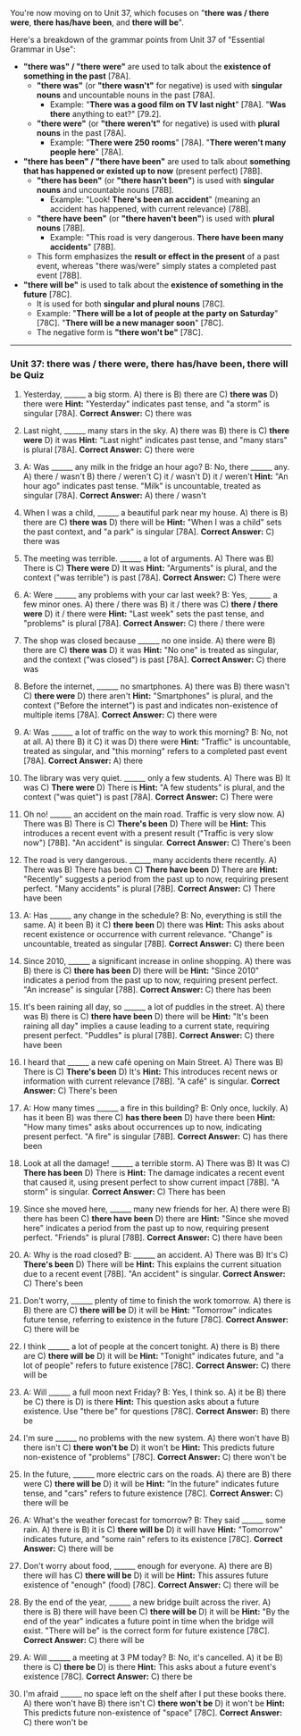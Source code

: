 You're now moving on to Unit 37, which focuses on "**there was / there were**, **there has/have been**, and **there will be**".

Here's a breakdown of the grammar points from Unit 37 of "Essential Grammar in Use":

*   **"there was" / "there were"** are used to talk about the **existence of something in the past** [78A].
    *   **"there was"** (or **"there wasn't"** for negative) is used with **singular nouns** and uncountable nouns in the past [78A].
        *   Example: "**There was a good film on TV last night**" [78A]. "**Was there** anything to eat?" [79.2].
    *   **"there were"** (or **"there weren't"** for negative) is used with **plural nouns** in the past [78A].
        *   Example: "**There were 250 rooms**" [78A]. "**There weren't many people here**" [78A].
*   **"there has been" / "there have been"** are used to talk about **something that has happened or existed up to now** (present perfect) [78B].
    *   **"there has been"** (or **"there hasn't been"**) is used with **singular nouns** and uncountable nouns [78B].
        *   Example: "Look! **There's been an accident**" (meaning an accident has happened, with current relevance) [78B].
    *   **"there have been"** (or **"there haven't been"**) is used with **plural nouns** [78B].
        *   Example: "This road is very dangerous. **There have been many accidents**" [78B].
    *   This form emphasizes the **result or effect in the present** of a past event, whereas "there was/were" simply states a completed past event [78B].
*   **"there will be"** is used to talk about the **existence of something in the future** [78C].
    *   It is used for both **singular and plural nouns** [78C].
    *   Example: "**There will be a lot of people at the party on Saturday**" [78C]. "**There will be a new manager soon**" [78C].
    *   The negative form is **"there won't be"** [78C].

---

### **Unit 37: there was / there were, there has/have been, there will be Quiz**

1.  Yesterday, ______ a big storm.
    A) there is
    B) there are
    C) **there was**
    D) there were
    **Hint:** "Yesterday" indicates past tense, and "a storm" is singular [78A].
    **Correct Answer:** C) there was

2.  Last night, ______ many stars in the sky.
    A) there was
    B) there is
    C) **there were**
    D) it was
    **Hint:** "Last night" indicates past tense, and "many stars" is plural [78A].
    **Correct Answer:** C) there were

3.  A: Was ______ any milk in the fridge an hour ago?
    B: No, there ______ any.
    A) there / wasn't
    B) there / weren't
    C) it / wasn't
    D) it / weren't
    **Hint:** "An hour ago" indicates past tense. "Milk" is uncountable, treated as singular [78A].
    **Correct Answer:** A) there / wasn't

4.  When I was a child, ______ a beautiful park near my house.
    A) there is
    B) there are
    C) **there was**
    D) there will be
    **Hint:** "When I was a child" sets the past context, and "a park" is singular [78A].
    **Correct Answer:** C) there was

5.  The meeting was terrible. ______ a lot of arguments.
    A) There was
    B) There is
    C) **There were**
    D) It was
    **Hint:** "Arguments" is plural, and the context ("was terrible") is past [78A].
    **Correct Answer:** C) There were

6.  A: Were ______ any problems with your car last week?
    B: Yes, ______ a few minor ones.
    A) there / there was
    B) it / there was
    C) **there / there were**
    D) it / there were
    **Hint:** "Last week" sets the past tense, and "problems" is plural [78A].
    **Correct Answer:** C) there / there were

7.  The shop was closed because ______ no one inside.
    A) there were
    B) there are
    C) **there was**
    D) it was
    **Hint:** "No one" is treated as singular, and the context ("was closed") is past [78A].
    **Correct Answer:** C) there was

8.  Before the internet, ______ no smartphones.
    A) there was
    B) there wasn't
    C) **there were**
    D) there aren't
    **Hint:** "Smartphones" is plural, and the context ("Before the internet") is past and indicates non-existence of multiple items [78A].
    **Correct Answer:** C) there were

9.  A: Was ______ a lot of traffic on the way to work this morning?
    B: No, not at all.
    A) there
    B) it
    C) it was
    D) there were
    **Hint:** "Traffic" is uncountable, treated as singular, and "this morning" refers to a completed past event [78A].
    **Correct Answer:** A) there

10. The library was very quiet. ______ only a few students.
    A) There was
    B) It was
    C) **There were**
    D) There is
    **Hint:** "A few students" is plural, and the context ("was quiet") is past [78A].
    **Correct Answer:** C) There were

11. Oh no! ______ an accident on the main road. Traffic is very slow now.
    A) There was
    B) There is
    C) **There's been**
    D) There will be
    **Hint:** This introduces a recent event with a present result ("Traffic is very slow now") [78B]. "An accident" is singular.
    **Correct Answer:** C) There's been

12. The road is very dangerous. ______ many accidents there recently.
    A) There was
    B) There has been
    C) **There have been**
    D) There are
    **Hint:** "Recently" suggests a period from the past up to now, requiring present perfect. "Many accidents" is plural [78B].
    **Correct Answer:** C) There have been

13. A: Has ______ any change in the schedule?
    B: No, everything is still the same.
    A) it been
    B) it
    C) **there been**
    D) there was
    **Hint:** This asks about recent existence or occurrence with current relevance. "Change" is uncountable, treated as singular [78B].
    **Correct Answer:** C) there been

14. Since 2010, ______ a significant increase in online shopping.
    A) there was
    B) there is
    C) **there has been**
    D) there will be
    **Hint:** "Since 2010" indicates a period from the past up to now, requiring present perfect. "An increase" is singular [78B].
    **Correct Answer:** C) there has been

15. It's been raining all day, so ______ a lot of puddles in the street.
    A) there was
    B) there is
    C) **there have been**
    D) there will be
    **Hint:** "It's been raining all day" implies a cause leading to a current state, requiring present perfect. "Puddles" is plural [78B].
    **Correct Answer:** C) there have been

16. I heard that ______ a new café opening on Main Street.
    A) There was
    B) There is
    C) **There's been**
    D) It's
    **Hint:** This introduces recent news or information with current relevance [78B]. "A café" is singular.
    **Correct Answer:** C) There's been

17. A: How many times ______ a fire in this building?
    B: Only once, luckily.
    A) has it been
    B) was there
    C) **has there been**
    D) have there been
    **Hint:** "How many times" asks about occurrences up to now, indicating present perfect. "A fire" is singular [78B].
    **Correct Answer:** C) has there been

18. Look at all the damage! ______ a terrible storm.
    A) There was
    B) It was
    C) **There has been**
    D) There is
    **Hint:** The damage indicates a recent event that caused it, using present perfect to show current impact [78B]. "A storm" is singular.
    **Correct Answer:** C) There has been

19. Since she moved here, ______ many new friends for her.
    A) there were
    B) there has been
    C) **there have been**
    D) there are
    **Hint:** "Since she moved here" indicates a period from the past up to now, requiring present perfect. "Friends" is plural [78B].
    **Correct Answer:** C) there have been

20. A: Why is the road closed?
    B: ______ an accident.
    A) There was
    B) It's
    C) **There's been**
    D) There will be
    **Hint:** This explains the current situation due to a recent event [78B]. "An accident" is singular.
    **Correct Answer:** C) There's been

21. Don't worry, ______ plenty of time to finish the work tomorrow.
    A) there is
    B) there are
    C) **there will be**
    D) it will be
    **Hint:** "Tomorrow" indicates future tense, referring to existence in the future [78C].
    **Correct Answer:** C) there will be

22. I think ______ a lot of people at the concert tonight.
    A) there is
    B) there are
    C) **there will be**
    D) it will be
    **Hint:** "Tonight" indicates future, and "a lot of people" refers to future existence [78C].
    **Correct Answer:** C) there will be

23. A: Will ______ a full moon next Friday?
    B: Yes, I think so.
    A) it be
    B) there be
    C) there is
    D) is there
    **Hint:** This question asks about a future existence. Use "there be" for questions [78C].
    **Correct Answer:** B) there be

24. I'm sure ______ no problems with the new system.
    A) there won't have
    B) there isn't
    C) **there won't be**
    D) it won't be
    **Hint:** This predicts future non-existence of "problems" [78C].
    **Correct Answer:** C) there won't be

25. In the future, ______ more electric cars on the roads.
    A) there are
    B) there were
    C) **there will be**
    D) it will be
    **Hint:** "In the future" indicates future tense, and "cars" refers to future existence [78C].
    **Correct Answer:** C) there will be

26. A: What's the weather forecast for tomorrow?
    B: They said ______ some rain.
    A) there is
    B) it is
    C) **there will be**
    D) it will have
    **Hint:** "Tomorrow" indicates future, and "some rain" refers to its existence [78C].
    **Correct Answer:** C) there will be

27. Don't worry about food, ______ enough for everyone.
    A) there are
    B) there will has
    C) **there will be**
    D) it will be
    **Hint:** This assures future existence of "enough" (food) [78C].
    **Correct Answer:** C) there will be

28. By the end of the year, ______ a new bridge built across the river.
    A) there is
    B) there will have been
    C) **there will be**
    D) it will be
    **Hint:** "By the end of the year" indicates a future point in time when the bridge will exist. "There will be" is the correct form for future existence [78C].
    **Correct Answer:** C) there will be

29. A: Will ______ a meeting at 3 PM today?
    B: No, it's cancelled.
    A) it be
    B) there is
    C) **there be**
    D) is there
    **Hint:** This asks about a future event's existence [78C].
    **Correct Answer:** C) there be

30. I'm afraid ______ no space left on the shelf after I put these books there.
    A) there won't have
    B) there isn't
    C) **there won't be**
    D) it won't be
    **Hint:** This predicts future non-existence of "space" [78C].
    **Correct Answer:** C) there won't be